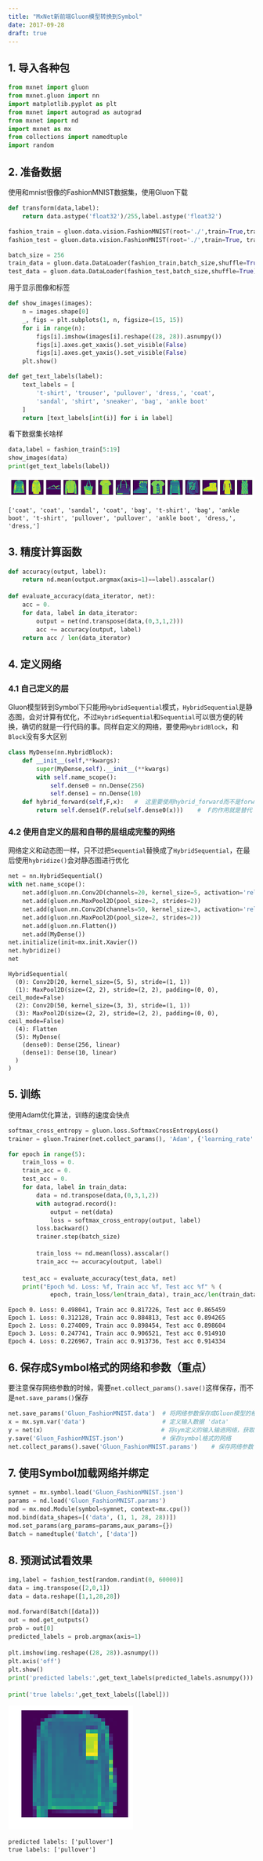 ```yaml
---
title: "MxNet新前端Gluon模型转换到Symbol"
date: 2017-09-28
draft: true
---
```


## 1. 导入各种包


```python
from mxnet import gluon
from mxnet.gluon import nn
import matplotlib.pyplot as plt
from mxnet import autograd as autograd
from mxnet import nd
import mxnet as mx
from collections import namedtuple
import random
```

## 2. 准备数据
使用和mnist很像的FashionMNIST数据集，使用Gluon下载


```python
def transform(data,label):
    return data.astype('float32')/255,label.astype('float32')
```


```python
fashion_train = gluon.data.vision.FashionMNIST(root='./',train=True,transform=transform)
fashion_test = gluon.data.vision.FashionMNIST(root='./',train=True, transform=transform)
```


```python
batch_size = 256
train_data = gluon.data.DataLoader(fashion_train,batch_size,shuffle=True)
test_data = gluon.data.DataLoader(fashion_test,batch_size,shuffle=True)
```

用于显示图像和标签


```python
def show_images(images):
    n = images.shape[0]
    _, figs = plt.subplots(1, n, figsize=(15, 15))
    for i in range(n):
        figs[i].imshow(images[i].reshape((28, 28)).asnumpy())
        figs[i].axes.get_xaxis().set_visible(False)
        figs[i].axes.get_yaxis().set_visible(False)
    plt.show()
```


```python
def get_text_labels(label):
    text_labels = [
        't-shirt', 'trouser', 'pullover', 'dress,', 'coat',
        'sandal', 'shirt', 'sneaker', 'bag', 'ankle boot'
    ]
    return [text_labels[int(i)] for i in label]
```

看下数据集长啥样

```python
data,label = fashion_train[5:19]
show_images(data)
print(get_text_labels(label))
```


![png](../../img/output_9_0.png)


    ['coat', 'coat', 'sandal', 'coat', 'bag', 't-shirt', 'bag', 'ankle boot', 't-shirt', 'pullover', 'pullover', 'ankle boot', 'dress,', 'dress,']
    

## 3. 精度计算函数


```python
def accuracy(output, label):
    return nd.mean(output.argmax(axis=1)==label).asscalar()

def evaluate_accuracy(data_iterator, net):
    acc = 0.
    for data, label in data_iterator:
        output = net(nd.transpose(data,(0,3,1,2)))
        acc += accuracy(output, label)
    return acc / len(data_iterator)
```

## 4. 定义网络
### 4.1 自己定义的层
Gluon模型转到Symbol下只能用`HybridSequential`模式，`HybridSequential`是静态图，会对计算有优化，不过`HybridSequential`和`Sequential`可以很方便的转换，确切的就是一行代码的事。同样自定义的网络，要使用`HybridBlock`，和`Block`没有多大区别


```python
class MyDense(nn.HybridBlock):
    def __init__(self,**kwargs):
        super(MyDense,self).__init__(**kwargs)
        with self.name_scope():
            self.dense0 = nn.Dense(256)
            self.dense1 = nn.Dense(10)
    def hybrid_forward(self,F,x):   #  这里要使用hybrid_forward而不是forward，并且多了个参数F
        return self.dense1(F.relu(self.dense0(x)))    #  F的作用就是替代 nd，如果是静态图，就是用 sym，否则使用 nd
```

### 4.2 使用自定义的层和自带的层组成完整的网络
网络定义和动态图一样，只不过把`Sequential`替换成了`HybridSequential`，在最后使用`hybridize()`会对静态图进行优化


```python
net = nn.HybridSequential()
with net.name_scope():
    net.add(gluon.nn.Conv2D(channels=20, kernel_size=5, activation='relu'))
    net.add(gluon.nn.MaxPool2D(pool_size=2, strides=2))
    net.add(gluon.nn.Conv2D(channels=50, kernel_size=3, activation='relu'))
    net.add(gluon.nn.MaxPool2D(pool_size=2, strides=2))
    net.add(gluon.nn.Flatten())
    net.add(MyDense())
net.initialize(init=mx.init.Xavier())
net.hybridize()
net
```




    HybridSequential(
      (0): Conv2D(20, kernel_size=(5, 5), stride=(1, 1))
      (1): MaxPool2D(size=(2, 2), stride=(2, 2), padding=(0, 0), ceil_mode=False)
      (2): Conv2D(50, kernel_size=(3, 3), stride=(1, 1))
      (3): MaxPool2D(size=(2, 2), stride=(2, 2), padding=(0, 0), ceil_mode=False)
      (4): Flatten
      (5): MyDense(
        (dense0): Dense(256, linear)
        (dense1): Dense(10, linear)
      )
    )



## 5. 训练
使用Adam优化算法，训练的速度会快点


```python
softmax_cross_entropy = gluon.loss.SoftmaxCrossEntropyLoss()
trainer = gluon.Trainer(net.collect_params(), 'Adam', {'learning_rate': 0.008})
```


```python
for epoch in range(5):
    train_loss = 0.
    train_acc = 0.
    test_acc = 0.
    for data, label in train_data:
        data = nd.transpose(data,(0,3,1,2))
        with autograd.record():
            output = net(data)
            loss = softmax_cross_entropy(output, label)
        loss.backward()
        trainer.step(batch_size)

        train_loss += nd.mean(loss).asscalar()
        train_acc += accuracy(output, label)

    test_acc = evaluate_accuracy(test_data, net)
    print("Epoch %d. Loss: %f, Train acc %f, Test acc %f" % (
            epoch, train_loss/len(train_data), train_acc/len(train_data), test_acc))
```

    Epoch 0. Loss: 0.498041, Train acc 0.817226, Test acc 0.865459
    Epoch 1. Loss: 0.312128, Train acc 0.884813, Test acc 0.894265
    Epoch 2. Loss: 0.274009, Train acc 0.898454, Test acc 0.898604
    Epoch 3. Loss: 0.247741, Train acc 0.906521, Test acc 0.914910
    Epoch 4. Loss: 0.226967, Train acc 0.913736, Test acc 0.914334
    

## 6. 保存成Symbol格式的网络和参数（重点）
要注意保存网络参数的时候，需要`net.collect_params().save()`这样保存，而不是`net.save_params()`保存


```python
net.save_params('Gluon_FashionMNIST.data')  # 将网络参数保存成Gluon模型的格式
x = mx.sym.var('data')                      # 定义输入数据 'data'
y = net(x）                                 # 将sym定义的输入输进网络，获取sym格式的网络
y.save('Gluon_FashionMNIST.json')           # 保存symbol格式的网络
net.collect_params().save('Gluon_FashionMNIST.params')    # 保存网络参数
```

## 7. 使用Symbol加载网络并绑定


```python
symnet = mx.symbol.load('Gluon_FashionMNIST.json')
params = nd.load('Gluon_FashionMNIST.params')
mod = mx.mod.Module(symbol=symnet, context=mx.cpu())
mod.bind(data_shapes=[('data', (1, 1, 28, 28))])
mod.set_params(arg_params=params,aux_params={})
Batch = namedtuple('Batch', ['data'])
```

## 8. 预测试试看效果


```python
img,label = fashion_test[random.randint(0, 60000)]
data = img.transpose([2,0,1])
data = data.reshape([1,1,28,28])
```


```python
mod.forward(Batch([data]))
out = mod.get_outputs()
prob = out[0]
predicted_labels = prob.argmax(axis=1)

plt.imshow(img.reshape((28, 28)).asnumpy())
plt.axis('off')
plt.show()
print('predicted labels:',get_text_labels(predicted_labels.asnumpy()))

print('true labels:',get_text_labels([label]))
```


![png](../../img/output_25_0.png)


    predicted labels: ['pullover']
    true labels: ['pullover']
    
